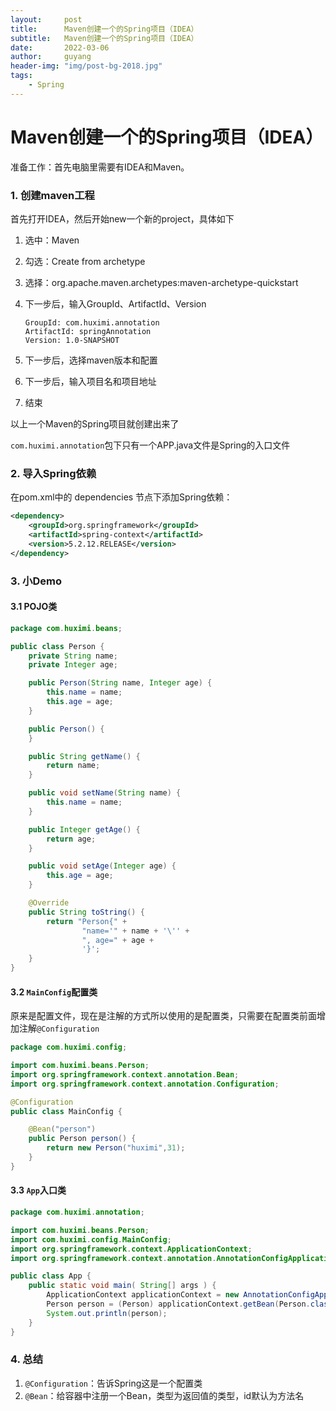 ```yaml
---
layout:     post
title:      Maven创建一个的Spring项目（IDEA）
subtitle:   Maven创建一个的Spring项目（IDEA）
date:       2022-03-06
author:     guyang
header-img: "img/post-bg-2018.jpg"
tags:    
    - Spring  
---
```


# Maven创建一个的Spring项目（IDEA）

准备工作：首先电脑里需要有IDEA和Maven。

### 1. 创建maven工程

首先打开IDEA，然后开始new一个新的project，具体如下

1. 选中：Maven

2. 勾选：Create from archetype

3. 选择：org.apache.maven.archetypes:maven-archetype-quickstart

4. 下一步后，输入GroupId、ArtifactId、Version

   ```
   GroupId: com.huximi.annotation
   ArtifactId: springAnnotation
   Version: 1.0-SNAPSHOT
   ```

5. 下一步后，选择maven版本和配置

6. 下一步后，输入项目名和项目地址

7. 结束

 以上一个Maven的Spring项目就创建出来了

  `com.huximi.annotation`包下只有一个APP.java文件是Spring的入口文件 

### 2. 导入Spring依赖

在pom.xml中的 dependencies 节点下添加Spring依赖：

```xml
<dependency>
    <groupId>org.springframework</groupId>
    <artifactId>spring-context</artifactId>
    <version>5.2.12.RELEASE</version>
</dependency>
```

### 3. 小Demo

#### 3.1 POJO类

```java
package com.huximi.beans;

public class Person {
    private String name;
    private Integer age;

    public Person(String name, Integer age) {
        this.name = name;
        this.age = age;
    }

    public Person() {
    }

    public String getName() {
        return name;
    }

    public void setName(String name) {
        this.name = name;
    }

    public Integer getAge() {
        return age;
    }

    public void setAge(Integer age) {
        this.age = age;
    }

    @Override
    public String toString() {
        return "Person{" +
                "name='" + name + '\'' +
                ", age=" + age +
                '}';
    }
}
```

#### 3.2 `MainConfig`配置类

 原来是配置文件，现在是注解的方式所以使用的是配置类，只需要在配置类前面增加注解`@Configuration` 

```java
package com.huximi.config;

import com.huximi.beans.Person;
import org.springframework.context.annotation.Bean;
import org.springframework.context.annotation.Configuration;

@Configuration
public class MainConfig {

    @Bean("person")
    public Person person() {
        return new Person("huximi",31);
    }
}
```

#### 3.3 `App`入口类

```java
package com.huximi.annotation;

import com.huximi.beans.Person;
import com.huximi.config.MainConfig;
import org.springframework.context.ApplicationContext;
import org.springframework.context.annotation.AnnotationConfigApplicationContext;

public class App {
    public static void main( String[] args ) {
        ApplicationContext applicationContext = new AnnotationConfigApplicationContext(MainConfig.class);
        Person person = (Person) applicationContext.getBean(Person.class);
        System.out.println(person);
    }
}
```

### 4. 总结

1. `@Configuration`：告诉Spring这是一个配置类
2. `@Bean`：给容器中注册一个Bean，类型为返回值的类型，id默认为方法名